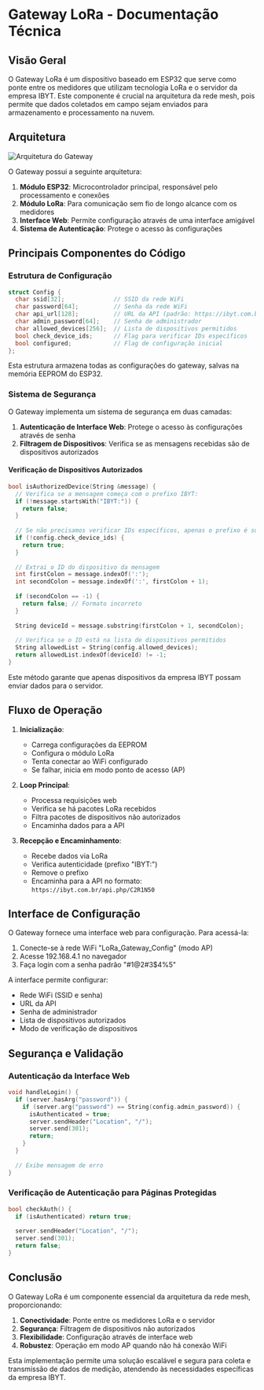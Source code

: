 # Gateway LoRa - Documentação Técnica

## Visão Geral

O Gateway LoRa é um dispositivo baseado em ESP32 que serve como ponte entre os medidores que utilizam tecnologia LoRa e o servidor da empresa IBYT. Este componente é crucial na arquitetura da rede mesh, pois permite que dados coletados em campo sejam enviados para armazenamento e processamento na nuvem.

## Arquitetura

![Arquitetura do Gateway](diagrama_gateway.png)

O Gateway possui a seguinte arquitetura:

1. **Módulo ESP32**: Microcontrolador principal, responsável pelo processamento e conexões
2. **Módulo LoRa**: Para comunicação sem fio de longo alcance com os medidores
3. **Interface Web**: Permite configuração através de uma interface amigável
4. **Sistema de Autenticação**: Protege o acesso às configurações

## Principais Componentes do Código

### Estrutura de Configuração

```cpp
struct Config {
  char ssid[32];              // SSID da rede WiFi
  char password[64];          // Senha da rede WiFi
  char api_url[128];          // URL da API (padrão: https://ibyt.com.br/api.php/)
  char admin_password[64];    // Senha de administrador
  char allowed_devices[256];  // Lista de dispositivos permitidos
  bool check_device_ids;      // Flag para verificar IDs específicos
  bool configured;            // Flag de configuração inicial
};
```

Esta estrutura armazena todas as configurações do gateway, salvas na memória EEPROM do ESP32.

### Sistema de Segurança

O Gateway implementa um sistema de segurança em duas camadas:

1. **Autenticação de Interface Web**: Protege o acesso às configurações através de senha
2. **Filtragem de Dispositivos**: Verifica se as mensagens recebidas são de dispositivos autorizados

#### Verificação de Dispositivos Autorizados

```cpp
bool isAuthorizedDevice(String &message) {
  // Verifica se a mensagem começa com o prefixo IBYT:
  if (!message.startsWith("IBYT:")) {
    return false;
  }
  
  // Se não precisamos verificar IDs específicos, apenas o prefixo é suficiente
  if (!config.check_device_ids) {
    return true;
  }
  
  // Extrai o ID do dispositivo da mensagem
  int firstColon = message.indexOf(':');
  int secondColon = message.indexOf(':', firstColon + 1);
  
  if (secondColon == -1) {
    return false; // Formato incorreto
  }
  
  String deviceId = message.substring(firstColon + 1, secondColon);
  
  // Verifica se o ID está na lista de dispositivos permitidos
  String allowedList = String(config.allowed_devices);
  return allowedList.indexOf(deviceId) != -1;
}
```

Este método garante que apenas dispositivos da empresa IBYT possam enviar dados para o servidor.

## Fluxo de Operação

1. **Inicialização**:
   - Carrega configurações da EEPROM
   - Configura o módulo LoRa
   - Tenta conectar ao WiFi configurado
   - Se falhar, inicia em modo ponto de acesso (AP)

2. **Loop Principal**:
   - Processa requisições web
   - Verifica se há pacotes LoRa recebidos
   - Filtra pacotes de dispositivos não autorizados
   - Encaminha dados para a API

3. **Recepção e Encaminhamento**:
   - Recebe dados via LoRa
   - Verifica autenticidade (prefixo "IBYT:")
   - Remove o prefixo
   - Encaminha para a API no formato: `https://ibyt.com.br/api.php/C2R1N50`

## Interface de Configuração

O Gateway fornece uma interface web para configuração. Para acessá-la:

1. Conecte-se à rede WiFi "LoRa_Gateway_Config" (modo AP)
2. Acesse 192.168.4.1 no navegador
3. Faça login com a senha padrão "#1@2#3$4%5"

A interface permite configurar:
- Rede WiFi (SSID e senha)
- URL da API
- Senha de administrador
- Lista de dispositivos autorizados
- Modo de verificação de dispositivos

## Segurança e Validação

### Autenticação da Interface Web

```cpp
void handleLogin() {
  if (server.hasArg("password")) {
    if (server.arg("password") == String(config.admin_password)) {
      isAuthenticated = true;
      server.sendHeader("Location", "/");
      server.send(301);
      return;
    }
  }
  
  // Exibe mensagem de erro
}
```

### Verificação de Autenticação para Páginas Protegidas

```cpp
bool checkAuth() {
  if (isAuthenticated) return true;
  
  server.sendHeader("Location", "/");
  server.send(301);
  return false;
}
```

## Conclusão

O Gateway LoRa é um componente essencial da arquitetura da rede mesh, proporcionando:

1. **Conectividade**: Ponte entre os medidores LoRa e o servidor
2. **Segurança**: Filtragem de dispositivos não autorizados
3. **Flexibilidade**: Configuração através de interface web
4. **Robustez**: Operação em modo AP quando não há conexão WiFi

Esta implementação permite uma solução escalável e segura para coleta e transmissão de dados de medição, atendendo às necessidades específicas da empresa IBYT.
